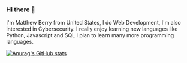 ### Hi there 👋

I'm Matthew Berry from United States, I do Web Development, I'm also interested in Cybersecurity. I really enjoy learning new languages like Python, Javascript and SQL I plan to learn many more programming languages.

[![Anurag's GitHub stats](https://github-readme-stats.vercel.app/api?username=WebDevBerry)](https://github.com/WebDevBerry/github-readme-stats)
